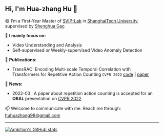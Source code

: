 ## Hi, I'm **Hua-zhang Hu** 👋

😄 I’m a First-Year Master of [SVIP-Lab](https://svip-lab.github.io/team.html) in [ShanghaiTech University](https://www.shanghaitech.edu.cn/), supervised by [Shenghua Gao](https://scholar.google.com/citations?hl=zh-CN&user=fe-1v0MAAAAJ)

🔭 **I mainly focus on:**
 * Video Understanding and Analysis
 * Self-supervised or Weekly-supervised Video Anomaly Detection  

🌱 **Publications:**
 * TransRAC: Encoding Multi-scale Temporal Correlation with Transformers for Repetitive Action Counting `CVPR 2022` [code](https://github.com/SvipRepetitionCounting/TransRAC) | [paper](https://arxiv.org/abs/2204.01018)

💬 **News:**
- 2022-03 : A paper about repetition action counting is accepted for an **ORAL** presentation on [CVPR 2022](https://cvpr2022.thecvf.com/).

📫 Welcome to communicate with me. Reach me through: huhuazhang98@gmail.com  
 
 ----
 
<!--
**957001934/957001934** is a ✨ _special_ ✨ repository because its `README.md` (this file) appears on your GitHub profile.
Here are some ideas to get you started:

-  Pronouns: ...
- ⚡ Fun fact: ...
-->
[![Ambition's GitHub stats](https://github-readme-stats.vercel.app/api?username=957001934&show_icons=true)](https://github.com/957001934/github-readme-stats)
